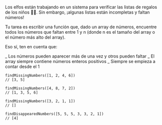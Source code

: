 Los elfos están trabajando en un sistema para verificar las listas de regalos de
los niños 👧👦. Sin embargo, ¡algunas listas están incompletas y faltan números!

Tu tarea es escribir una función que, dado un array de números, encuentre todos
los números que faltan entre 1 y n (donde n es el tamaño del array o el número
más alto del array).

Eso sí, ten en cuenta que:

_ Los números pueden aparecer más de una vez y otros pueden faltar _ El array
siempre contiene números enteros positivos _ Siempre se empieza a contar desde
el 1

```{javascript}
findMissingNumbers([1, 2, 4, 6])
// [3, 5]

findMissingNumbers([4, 8, 7, 2])
// [1, 3, 5, 6]

findMissingNumbers([3, 2, 1, 1])
// []

findDisappearedNumbers([5, 5, 5, 3, 3, 2, 1])
// [4]
```
